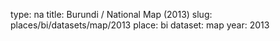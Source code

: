 type: na
title: Burundi / National Map (2013)
slug: places/bi/datasets/map/2013
place: bi
dataset: map
year: 2013
